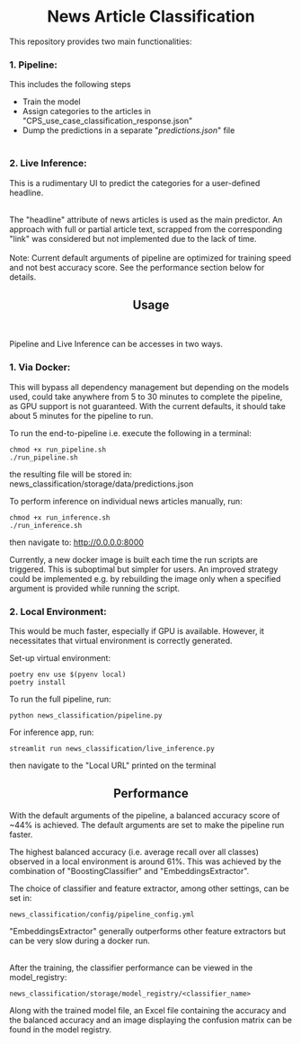 # <center> News Article Classification


This repository provides two main functionalities:
### 1. Pipeline: 
   This includes the following steps
   - Train the model 
   - Assign categories to the articles in "CPS_use_case_classification_response.json"
   - Dump the predictions in a separate "*predictions.json*" file <br> <br>

### 2. Live Inference: 
This is a rudimentary UI to predict the categories for a user-defined headline.
<br>
<br>

The "headline" attribute of news articles is used as the main predictor. An approach with full or partial article text, scrapped from the corresponding "link" was considered but not implemented due to the lack of time.
<br>
<br>
Note: Current default arguments of pipeline are optimized for training speed and not best accuracy score. See the performance section below for details.

## <center> Usage 
<br>

Pipeline and Live Inference can be accesses in two ways.
### 1. Via Docker:
This will bypass all dependency management but depending on the models used, could take anywhere from 5 to 30 minutes to complete the pipeline, as GPU support is not guaranteed.
With the current defaults, it should take about 5 minutes for the pipeline to run.


To run the end-to-pipeline i.e. execute the following in a terminal:
```
chmod +x run_pipeline.sh
./run_pipeline.sh
```

the resulting file will be stored in: news_classification/storage/data/predictions.json <br>
  
To perform inference on individual news articles manually, run:
```
chmod +x run_inference.sh
./run_inference.sh
```
then navigate to: http://0.0.0.0:8000

Currently, a new docker image is built each time the run scripts are triggered. This is suboptimal but simpler for users. An improved strategy could be implemented e.g. by rebuilding the image only when a specified argument is provided while running the script.


### 2. Local Environment:
This  would be much faster, especially if GPU is available. However, it necessitates that virtual environment is correctly generated.

Set-up virtual environment:

  ```
  poetry env use $(pyenv local)
  poetry install
  ```


To run the full pipeline, run:
  ```
  python news_classification/pipeline.py
  ```
For inference app, run:
   ```
   streamlit run news_classification/live_inference.py
   ```
then navigate to the "Local URL" printed on the terminal 


## <center> Performance

With the default arguments of the pipeline, a balanced accuracy score of ~44% is achieved. The default arguments are set to make the pipeline run faster. <br>

The highest balanced accuracy (i.e. average recall over all classes) observed in a local environment is around 61%. This was achieved by the combination of "BoostingClassifier" and "EmbeddingsExtractor". <br>

The choice of classifier and feature extractor, among other settings, can be set in: <br>
  ```
  news_classification/config/pipeline_config.yml
  ```
"EmbeddingsExtractor" generally outperforms other feature extractors but can be very slow during a docker run. <br>
<br>

After the training, the classifier performance can be viewed in the model_registry:
  ```
  news_classification/storage/model_registry/<classifier_name>
  ```
Along with the trained model file, an Excel file containing the accuracy and the balanced accuracy and an image displaying the 
confusion matrix can be found in the model registry.
